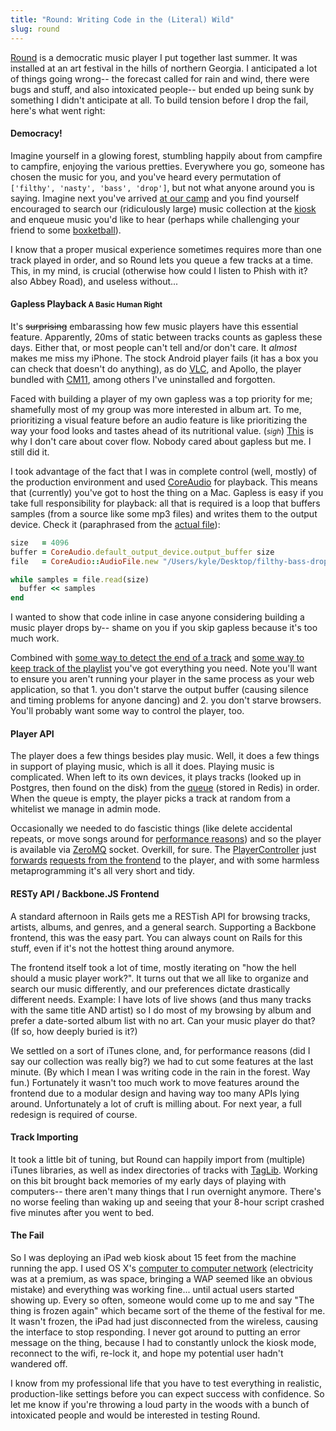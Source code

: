 ```yaml
---
title: "Round: Writing Code in the (Literal) Wild"
slug: round
---
```


[Round](http://github.com/dashkb/round) is a democratic music player I put
together last summer.  It was installed at an art festival in the hills of
northern Georgia.  I anticipated a lot of things going wrong-- the forecast
called for rain and wind, there were bugs and stuff, and also intoxicated
people-- but ended up being sunk by something I didn't anticipate at all.  To
build tension before I drop the fail, here's what went right:

#### Democracy!

Imagine yourself in a glowing forest, stumbling happily about from campfire to
campfire, enjoying the various pretties.  Everywhere you go, someone has chosen
the music for you, and you've heard every permutation of `['filthy', 'nasty',
'bass', 'drop']`, but not what anyone around you is saying.  Imagine next you've
arrived [at our camp](/images/camp-entrance.jpg) and you find yourself
encouraged to search our (ridiculously large) music collection at the
[kiosk](/images/kiosk.jpg) and enqueue music you'd like to hear (perhaps while
challenging your friend to some [boxketball](/images/boxketball.jpg)).

I know that a proper musical experience sometimes requires more than one track
played in order, and so Round lets you queue a few tracks at a time.  This,
in my mind, is crucial (otherwise how could I listen to Phish with it? also
Abbey Road), and useless without...

#### Gapless Playback <small>A Basic Human Right</small>

It's ~~surprising~~ embarassing how few music players have this essential
feature.  Apparently, 20ms of static between tracks counts as gapless these
days.  Either that, or most people can't tell and/or don't care.  It *almost*
makes me miss my iPhone.  The stock Android player fails (it has a box you
can check that doesn't do anything), as do [VLC](http://videolan.org), and
Apollo, the player bundled with [CM11](http://cyanogenmod.com), among others
I've uninstalled and forgotten.

Faced with building a player of my own gapless was a top priority for me;
shamefully most of my group was more interested in album art.  To me,
prioritizing a visual feature before an audio feature is like prioritizing the
way your food looks and tastes ahead of its nutritional value. (<small>*sigh*</small>)
[This](/images/cover-flow.jpg) is why I don't care about cover flow.  Nobody
cared about gapless but me.  I still did it.

I took advantage of the fact that I was in complete control (well, mostly) of
the production environment and used
[CoreAudio](https://github.com/nagachika/ruby-coreaudio) for playback.  This
means that (currently) you've got to host the thing on a Mac.  Gapless is easy
if you take full responsibility for playback: all that is required is a loop
that buffers samples (from a source like some mp3 files) and writes them to the
output device.  Check it (paraphrased from the [actual
file](https://github.com/dashkb/round/blob/master/lib/player.rb#L83)):

```ruby
size   = 4096
buffer = CoreAudio.default_output_device.output_buffer size
file   = CoreAudio::AudioFile.new "/Users/kyle/Desktop/filthy-bass-drops.mp3"

while samples = file.read(size)
  buffer << samples
end
```

I wanted to show that code inline in case anyone considering building a music
player drops by-- shame on you if you skip gapless because it's too much work.

Combined with [some way to detect the end of a track](https://github.com/dashkb/round/blob/master/lib/audio_file.rb#L45)
and [some way to keep track of the playlist](https://github.com/dashkb/round/blob/master/lib/queue_service.rb)
you've got everything you need.  Note you'll want to ensure you aren't running
your player in the same process as your web application, so that 1. you don't
starve the output buffer (causing silence and timing problems for anyone dancing)
and 2. you don't starve browsers.  You'll probably want some way to control
the player, too.

#### Player API

The player does a few things besides play music.  Well, it does a few things in
support of playing music, which is all it does.  Playing music is complicated.
When left to its own devices, it plays tracks (looked up in Postgres, then
found on the disk) from the
[queue](https://github.com/dashkb/round/blob/master/lib/queue_service.rb)
(stored in Redis) in order.  When the queue is empty, the player picks a track
at random from a whitelist we manage in admin mode.

Occasionally we needed to do fascistic things (like delete accidental repeats,
or move songs around for [performance reasons](/images/fire-performance.jpg))
and so the player is available via [ZeroMQ](http://zeromq.com) socket.
Overkill, for sure.  The
[PlayerController](https://github.com/dashkb/round/blob/master/app/controllers/player_controller.rb#L6)
just
[forwards](https://github.com/dashkb/round/blob/master/lib/player_service.rb)
[requests from the
frontend](https://github.com/dashkb/round/blob/master/app/assets/javascripts/app/queue_view.js.coffee#L44)
to the player, and with some harmless metaprogramming it's all very short and
tidy.

#### RESTy API / Backbone.JS Frontend

A standard afternoon in Rails gets me a RESTish API for browsing tracks,
artists, albums, and genres, and a general search.  Supporting a Backbone
frontend, this was the easy part.  You can always count on Rails for this
stuff, even if it's not the hottest thing around anymore.

The frontend itself took a lot of time, mostly iterating on "how the hell
should a music player work?".  It turns out that we all like to organize
and search our music differently, and our preferences dictate drastically
different needs.  Example: I have lots of live shows (and thus many tracks
with the same title AND artist) so I do most of my browsing by album and prefer
a date-sorted album list with no art.  Can your music player do that? (If so,
how deeply buried is it?)

We settled on a sort of iTunes clone, and, for performance reasons (did I say
our collection was really big?) we had to cut some features at the last minute.
(By which I mean I was writing code in the rain in the forest.  Way fun.)  Fortunately
it wasn't too much work to move features around the frontend due to a modular
design and having way too many APIs lying around.  Unfortunately a lot of
cruft is milling about.  For next year, a full redesign is required of course.

#### Track Importing

It took a little bit of tuning, but Round can happily import from (multiple)
iTunes libraries, as well as index directories of tracks with [TagLib](http://taglib.github.io/).
Working on this bit brought back memories of my early days of playing with
computers-- there aren't many things that I run overnight anymore.  There's no
worse feeling than waking up and seeing that your 8-hour script crashed five
minutes after you went to bed.

#### The Fail

So I was deploying an iPad web kiosk about 15 feet from the machine running
the app.  I used OS X's [computer to computer network](http://support.apple.com/kb/PH13796)
(electricity was at a premium, as was space, bringing a WAP seemed like an obvious
mistake) and everything was working fine... until actual users started showing up.
Every so often, someone would come up to me and say "The thing is frozen again" which
became sort of the theme of the festival for me.  It wasn't frozen, the iPad had just
disconnected from the wireless, causing the interface to stop responding.  I never
got around to putting an error message on the thing, because I had to constantly
unlock the kiosk mode, reconnect to the wifi, re-lock it, and hope my potential
user hadn't wandered off.

I know from my professional life that you have to test everything in realistic,
production-like settings before you can expect success with confidence.  So let
me know if you're throwing a loud party in the woods with a bunch of intoxicated
people and would be interested in testing Round.
